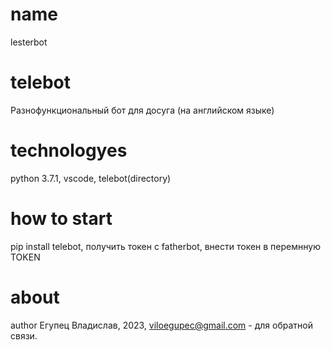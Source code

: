 # name
lesterbot
# telebot
Разнофункциональный бот для досуга (на английском языке)
# technologyes
python 3.7.1, vscode, telebot(directory)
# how to start
pip install telebot, получить токен с fatherbot, внести токен в перемнную TOKEN
# about
author Егупец Владислав, 2023, viloegupec@gmail.com - для обратной связи.
